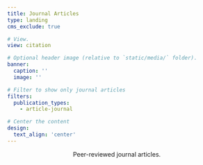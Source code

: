 ```yaml
---
title: Journal Articles
type: landing
cms_exclude: true

# View.
view: citation

# Optional header image (relative to `static/media/` folder).
banner:
  caption: ''
  image: ''

# Filter to show only journal articles
filters:
  publication_types:
    - article-journal

# Center the content
design:
  text_align: 'center'
---
```


<div style="text-align: center; margin-bottom: 0rem;">

Peer-reviewed journal articles.

</div>
